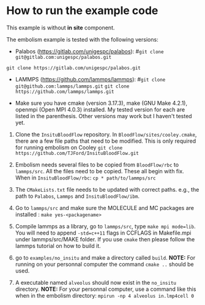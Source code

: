 # How to run the example code

This example is without **in site** component. 

The embolism example is tested with the following versions:
- Palabos (https://gitlab.com/unigespc/palabos): 
#`git clone git@gitlab.com:unigespc/palabos.git`

`git clone https://gitlab.com/unigespc/palabos.git` 

- LAMMPS  (https://github.com/lammps/lammps): 
#`git clone git@github.com:lammps/lammps.git` 
`git clone https://github.com/lammps/lammps.git` 

- Make sure you have cmake (version 3.17.3), make (GNU Make 4.2.1), openmpi (Open MPI 4.0.3) installed. My tested version for each are listed in the parenthesis. Other versions may work but I haven't tested yet.
 
1. Clone the `InsituBloodFlow` repository. In `BloodFlow/sites/cooley.cmake`, there are a few file paths that need to be modified. This is only required for running embolism on Cooley
`git clone https://github.com/TJFord/InsituBloodFlow.git` 

2. Embolism needs several files to be copied from `BloodFlow/rbc` to `lammps/src`. All the files need to be copied.  These all begin with fix. 
When in `InsituBloodFlow/rbc`: 
 `cp * path/to/lammps/src`

3. The `CMakeLists.txt` file needs to be updated with correct paths. e.g., the path to `Palabos`, `Lammps` and `InsituBloodFlow/ibm`. 

4. Go to `lammps/src` and make sure the MOLECULE and MC packages are installed : 
`make yes-<packagename>`

5. Compile lammps as a library, go to `lammps/src`, type `make mpi mode=lib`. You will need to append `-std=c++11` flags in CCFLAGS in Makefile.mpi under lammps/src/MAKE folder. If you use `cmake` then please follow the lammps tutorial on how to build it. 

6. go to `examples/no_insitu` and make a directory called `build`. **NOTE:** For running on your personnal computer the command `cmake ..` should be used. 

7. A executable named `alveolus` should now exist in the `no_insitu` directory. **NOTE:** For your personnal computer, use a command like this when in the embolism directory: `mpirun -np 4 alveolus in.lmp4cell 0`


